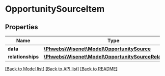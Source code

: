 # OpportunitySourceItem

## Properties
Name | Type | Description | Notes
------------ | ------------- | ------------- | -------------
**data** | [**\Phwebs\Wisenet\Model\OpportunitySource**](OpportunitySource.md) |  | [optional] 
**relationships** | [**\Phwebs\Wisenet\Model\OpportunitySourceRelationships**](OpportunitySourceRelationships.md) |  | [optional] 

[[Back to Model list]](../../README.md#documentation-for-models) [[Back to API list]](../../README.md#documentation-for-api-endpoints) [[Back to README]](../../README.md)

